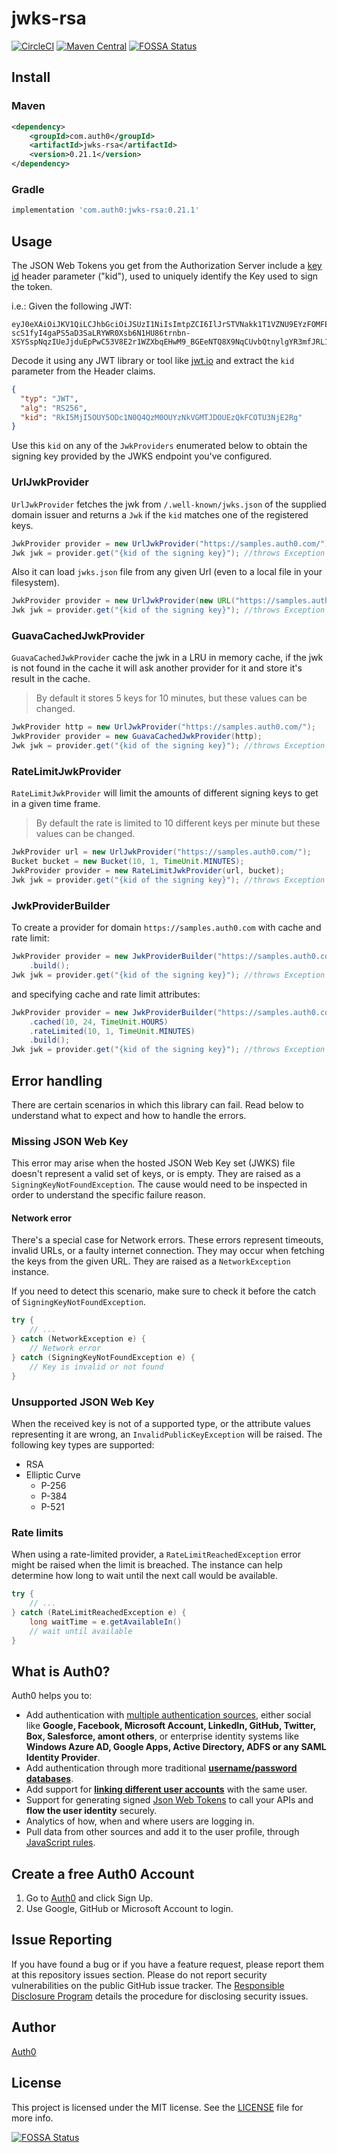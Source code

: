 # jwks-rsa

[![CircleCI](https://circleci.com/gh/auth0/jwks-rsa-java.svg?style=svg)](https://circleci.com/gh/auth0/jwks-rsa-java)
[![Maven Central](https://img.shields.io/maven-central/v/com.auth0/jwks-rsa.svg)](http://search.maven.org/#search%7Cga%7C1%7Cg%3A%20com.auth0%20a%3Ajwks-rsa)
[![FOSSA Status](https://app.fossa.com/api/projects/git%2Bgithub.com%2Fauth0%2Fjwks-rsa-java.svg?type=shield)](https://app.fossa.com/projects/git%2Bgithub.com%2Fauth0%2Fjwks-rsa-java?ref=badge_shield)

## Install

### Maven

```xml
<dependency>
    <groupId>com.auth0</groupId>
    <artifactId>jwks-rsa</artifactId>
    <version>0.21.1</version>
</dependency>
```

### Gradle

```gradle
implementation 'com.auth0:jwks-rsa:0.21.1'
```

## Usage

The JSON Web Tokens you get from the Authorization Server include a [key id](https://tools.ietf.org/html/rfc7515#section-4.1.4) header parameter ("kid"), used to uniquely identify the Key used to sign the token.

i.e.: Given the following JWT:

```
eyJ0eXAiOiJKV1QiLCJhbGciOiJSUzI1NiIsImtpZCI6IlJrSTVNakk1T1VZNU9EYzFOMFE0UXpNME9VWXpOa1ZHTVRKRE9VRXpRa0ZDT1RVM05qRTJSZyJ9.eyJpc3MiOiJodHRwczovL3NhbmRyaW5vLmF1dGgwLmNvbS8iLCJzdWIiOiJhdXRoMHw1NjMyNTAxZjQ2OGYwZjE3NTZmNGNhYjAiLCJhdWQiOiJQN2JhQnRTc3JmQlhPY3A5bHlsMUZEZVh0ZmFKUzRyViIsImV4cCI6MTQ2ODk2NDkyNiwiaWF0IjoxNDY4OTI4OTI2fQ.NaNeRSDCNu522u4hcVhV65plQOiGPStgSzVW4vR0liZYQBlZ_3OKqCmHXsu28NwVHW7_KfVgOz4m3BK6eMDZk50dAKf9LQzHhiG8acZLzm5bNMU3iobSAJdRhweRht544ZJkzJ-scS1fyI4gaPS5aD3SaLRYWR0Xsb6N1HU86trnbn-XSYSspNqzIUeJjduEpPwC53V8E2r1WZXbqEHwM9_BGEeNTQ8X9NqCUvbQtnylgYR3mfJRL14JsCWNFmmamgNNHAI0uAJo84mu_03I25eVuCK0VYStLPd0XFEyMVFpk48Bg9KNWLMZ7OUGTB_uv_1u19wKYtqeTbt9m1YcPMQ
```

Decode it using any JWT library or tool like [jwt.io](https://jwt.io/?value=eyJ0eXAiOiJKV1QiLCJhbGciOiJSUzI1NiIsImtpZCI6IlJrSTVNakk1T1VZNU9EYzFOMFE0UXpNME9VWXpOa1ZHTVRKRE9VRXpRa0ZDT1RVM05qRTJSZyJ9.eyJpc3MiOiJodHRwczovL3NhbmRyaW5vLmF1dGgwLmNvbS8iLCJzdWIiOiJhdXRoMHw1NjMyNTAxZjQ2OGYwZjE3NTZmNGNhYjAiLCJhdWQiOiJQN2JhQnRTc3JmQlhPY3A5bHlsMUZEZVh0ZmFKUzRyViIsImV4cCI6MTQ2ODk2NDkyNiwiaWF0IjoxNDY4OTI4OTI2fQ.NaNeRSDCNu522u4hcVhV65plQOiGPStgSzVW4vR0liZYQBlZ_3OKqCmHXsu28NwVHW7_KfVgOz4m3BK6eMDZk50dAKf9LQzHhiG8acZLzm5bNMU3iobSAJdRhweRht544ZJkzJ-scS1fyI4gaPS5aD3SaLRYWR0Xsb6N1HU86trnbn-XSYSspNqzIUeJjduEpPwC53V8E2r1WZXbqEHwM9_BGEeNTQ8X9NqCUvbQtnylgYR3mfJRL14JsCWNFmmamgNNHAI0uAJo84mu_03I25eVuCK0VYStLPd0XFEyMVFpk48Bg9KNWLMZ7OUGTB_uv_1u19wKYtqeTbt9m1YcPMQ) and extract the `kid` parameter from the Header claims.

```json
{
  "typ": "JWT",
  "alg": "RS256",
  "kid": "RkI5MjI5OUY5ODc1N0Q4QzM0OUYzNkVGMTJDOUEzQkFCOTU3NjE2Rg"
}
```

Use this `kid` on any of the `JwkProviders` enumerated below to obtain the signing key provided by the JWKS endpoint you've configured.


### UrlJwkProvider

`UrlJwkProvider` fetches the jwk from `/.well-known/jwks.json` of the supplied domain issuer and returns a `Jwk` if the `kid` matches one of the registered keys.

```java
JwkProvider provider = new UrlJwkProvider("https://samples.auth0.com/");
Jwk jwk = provider.get("{kid of the signing key}"); //throws Exception when not found or can't get one
```


Also it can load `jwks.json` file from any given Url (even to a local file in your filesystem).

```java
JwkProvider provider = new UrlJwkProvider(new URL("https://samples.auth0.com/"));
Jwk jwk = provider.get("{kid of the signing key}"); //throws Exception when not found or can't get one
```

### GuavaCachedJwkProvider

`GuavaCachedJwkProvider` cache the jwk in a LRU in memory cache, if the jwk is not found in the cache it will ask another provider for it and store it's result in the cache.

> By default it stores 5 keys for 10 minutes, but these values can be changed.

```java
JwkProvider http = new UrlJwkProvider("https://samples.auth0.com/");
JwkProvider provider = new GuavaCachedJwkProvider(http);
Jwk jwk = provider.get("{kid of the signing key}"); //throws Exception when not found or can't get one
```

### RateLimitJwkProvider

`RateLimitJwkProvider` will limit the amounts of different signing keys to get in a given time frame.

> By default the rate is limited to 10 different keys per minute but these values can be changed.

```java
JwkProvider url = new UrlJwkProvider("https://samples.auth0.com/");
Bucket bucket = new Bucket(10, 1, TimeUnit.MINUTES);
JwkProvider provider = new RateLimitJwkProvider(url, bucket);
Jwk jwk = provider.get("{kid of the signing key}"); //throws Exception when not found or can't get one
```

### JwkProviderBuilder

To create a provider for domain `https://samples.auth0.com` with cache and rate limit:

```java
JwkProvider provider = new JwkProviderBuilder("https://samples.auth0.com/")
    .build();
Jwk jwk = provider.get("{kid of the signing key}"); //throws Exception when not found or can't get one
```

and specifying cache and rate limit attributes:

```java
JwkProvider provider = new JwkProviderBuilder("https://samples.auth0.com/")
    .cached(10, 24, TimeUnit.HOURS)
    .rateLimited(10, 1, TimeUnit.MINUTES)
    .build();
Jwk jwk = provider.get("{kid of the signing key}"); //throws Exception when not found or can't get one
```

## Error handling
There are certain scenarios in which this library can fail. Read below to understand what to expect and how to handle the errors.

### Missing JSON Web Key
This error may arise when the hosted JSON Web Key set (JWKS) file doesn't represent a valid set of keys, or is empty. They are raised as a `SigningKeyNotFoundException`. The cause would need to be inspected in order to understand the specific failure reason. 

#### Network error
There's a special case for Network errors. These errors represent timeouts, invalid URLs, or a faulty internet connection. They may occur when fetching the keys from the given URL. They are raised as a `NetworkException` instance. 

If you need to detect this scenario, make sure to check it before the catch of `SigningKeyNotFoundException`.

```java
try {
    // ...
} catch (NetworkException e) {
    // Network error
} catch (SigningKeyNotFoundException e) {
    // Key is invalid or not found
}
```

### Unsupported JSON Web Key
When the received key is not of a supported type, or the attribute values representing it are wrong, an `InvalidPublicKeyException` will be raised.
The following key types are supported:
- RSA
- Elliptic Curve
    - P-256
    - P-384
    - P-521

### Rate limits
When using a rate-limited provider, a `RateLimitReachedException` error might be raised when the limit is breached. The instance can help determine how long to wait until the next call would be available. 

```java
try {
    // ...
} catch (RateLimitReachedException e) {
    long waitTime = e.getAvailableIn()
    // wait until available
}
```  

## What is Auth0?

Auth0 helps you to:

* Add authentication with [multiple authentication sources](https://docs.auth0.com/identityproviders), either social like **Google, Facebook, Microsoft Account, LinkedIn, GitHub, Twitter, Box, Salesforce, amont others**, or enterprise identity systems like **Windows Azure AD, Google Apps, Active Directory, ADFS or any SAML Identity Provider**.
* Add authentication through more traditional **[username/password databases](https://docs.auth0.com/mysql-connection-tutorial)**.
* Add support for **[linking different user accounts](https://docs.auth0.com/link-accounts)** with the same user.
* Support for generating signed [Json Web Tokens](https://docs.auth0.com/jwt) to call your APIs and **flow the user identity** securely.
* Analytics of how, when and where users are logging in.
* Pull data from other sources and add it to the user profile, through [JavaScript rules](https://docs.auth0.com/rules).

## Create a free Auth0 Account

1. Go to [Auth0](https://auth0.com) and click Sign Up.
2. Use Google, GitHub or Microsoft Account to login.

## Issue Reporting

If you have found a bug or if you have a feature request, please report them at this repository issues section. Please do not report security vulnerabilities on the public GitHub issue tracker. The [Responsible Disclosure Program](https://auth0.com/whitehat) details the procedure for disclosing security issues.

## Author

[Auth0](https://auth0.com)

## License

This project is licensed under the MIT license. See the [LICENSE](LICENSE) file for more info.


[![FOSSA Status](https://app.fossa.com/api/projects/git%2Bgithub.com%2Fauth0%2Fjwks-rsa-java.svg?type=large)](https://app.fossa.com/projects/git%2Bgithub.com%2Fauth0%2Fjwks-rsa-java?ref=badge_large)